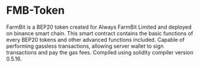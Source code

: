 # FMB-Token
FarmBit is a BEP20 token created for Always FarmBit Limited and deployed on binance smart chain. This smart contract contains the basic functions of every BEP20 tokens and other advanced functions included. Capable of performing gassless transactions, allowing server wallet to sign transactions and pay the gas fees. Compiled using solidity compiler version 0.5.16. 

